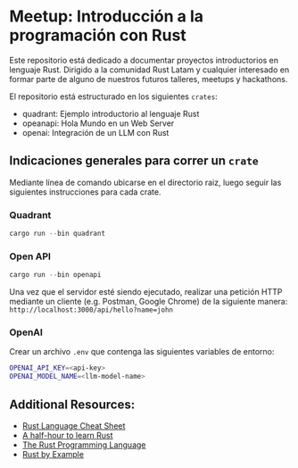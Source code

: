# Meetup: Introducción a la programación con Rust

Este repositorio está dedicado a documentar proyectos introductorios en lenguaje Rust. Dirigido a la comunidad Rust Latam y cualquier interesado en formar parte de alguno de nuestros futuros talleres, meetups y hackathons.

El repositorio está estructurado en los siguientes `crates`:
- quadrant: Ejemplo introductorio al lenguaje Rust
- opeanapi: Hola Mundo en un Web Server
- openai: Integración de un LLM con Rust

## Indicaciones generales para correr un `crate`
Mediante línea de comando ubicarse en el directorio raiz, luego seguir las siguientes instrucciones para cada crate.

### Quadrant

```rust
cargo run --bin quadrant
```

### Open API

```rust
cargo run --bin openapi
```

Una vez que el servidor esté siendo ejecutado, realizar una petición HTTP mediante un cliente (e.g. Postman, Google Chrome) de la siguiente manera: `http://localhost:3000/api/hello?name=john`

### OpenAI
Crear un archivo `.env` que contenga las siguientes variables de entorno:

```bash
OPENAI_API_KEY=<api-key>
OPENAI_MODEL_NAME=<llm-model-name>
```

## Additional Resources:
- [Rust Language Cheat Sheet](https://cheats.rs/)
- [A half-hour to learn Rust](https://fasterthanli.me/articles/a-half-hour-to-learn-rust)
- [The Rust Programming Language](https://doc.rust-lang.org/book/title-page.html)
- [Rust by Example](https://doc.rust-lang.org/rust-by-example/index.html)


